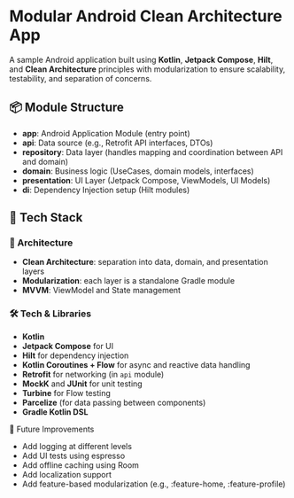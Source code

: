 # Modular Android Clean Architecture App

A sample Android application built using **Kotlin**, **Jetpack Compose**, **Hilt**, and **Clean Architecture** principles with modularization to ensure scalability, testability, and separation of concerns.

## 📦 Module Structure
- **app**: Android Application Module (entry point)
- **api**: Data source (e.g., Retrofit API interfaces, DTOs)
- **repository**: Data layer (handles mapping and coordination between API and domain)
- **domain**: Business logic (UseCases, domain models, interfaces)
- **presentation**: UI Layer (Jetpack Compose, ViewModels, UI Models)
- **di**: Dependency Injection setup (Hilt modules)

## 🚀 Tech Stack

### 🧱 Architecture
- **Clean Architecture**: separation into data, domain, and presentation layers
- **Modularization**: each layer is a standalone Gradle module
- **MVVM**: ViewModel and State management

### 🛠️ Tech & Libraries
- **Kotlin**
- **Jetpack Compose** for UI
- **Hilt** for dependency injection
- **Kotlin Coroutines + Flow** for async and reactive data handling
- **Retrofit** for networking (in `api` module)
- **MockK** and **JUnit** for unit testing
- **Turbine** for Flow testing
- **Parcelize** (for data passing between components)
- **Gradle Kotlin DSL**

🚧 Future Improvements
- Add logging at different levels
- Add UI tests using espresso
- Add offline caching using Room
- Add localization support
- Add feature-based modularization (e.g., :feature-home, :feature-profile)


